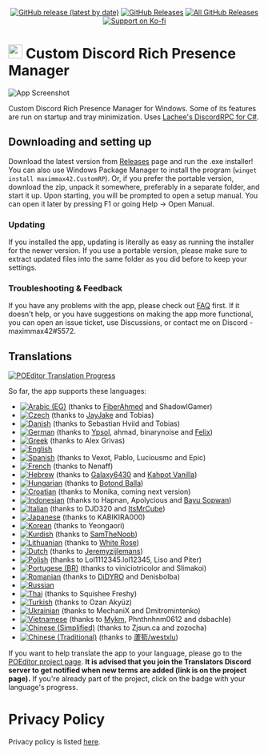 <p align=center>
  <a href="https://github.com/maximmax42/Discord-CustomRP/releases/latest"><img alt="GitHub release (latest by date)" src="https://img.shields.io/github/v/tag/maximmax42/Discord-CustomRP?color=19e2e2&label=latest&logo=github"></a>
  <a href="https://github.com/maximmax42/Discord-CustomRP/releases/latest"><img alt="GitHub Releases" src="https://img.shields.io/github/downloads/maximmax42/Discord-CustomRP/latest/total?color=19e2e2&label=downloads&logo=github"></a>
  <a href="https://github.com/maximmax42/Discord-CustomRP/releases"><img alt="All GitHub Releases" src="https://img.shields.io/github/downloads/maximmax42/Discord-CustomRP/total?color=19e2e2&label=total%20downloads&logo=github"></a>
  <br>
  <a href="https://ko-fi.com/maximmax42"><img alt="Support on Ko-fi" src="https://img.shields.io/badge/support%20on-ko--fi-19e2e2?logo=ko-fi"></a>
</p>

# <img src=https://www.customrp.xyz/assets/logo.png style="height:1em;"/> Custom Discord Rich Presence Manager
![App Screenshot](https://www.customrp.xyz/assets/screenshot.png)

Custom Discord Rich Presence Manager for Windows. Some of its features are run on startup and tray minimization. Uses [Lachee's DiscordRPC for C#](https://github.com/Lachee/discord-rpc-csharp).

## Downloading and setting up
Download the latest version from [Releases](https://github.com/maximmax42/Discord-CustomRP/releases) page and run the .exe installer! You can also use Windows Package Manager to install the program (`winget install maximmax42.CustomRP`). Or, if you prefer the portable version, download the zip, unpack it somewhere, preferably in a separate folder, and start it up. Upon starting, you will be prompted to open a setup manual. You can open it later by pressing F1 or going Help -> Open Manual.
### Updating
If you installed the app, updating is literally as easy as running the installer for the newer version. If you use a portable version, please make sure to extract updated files into the same folder as you did before to keep your settings.
### Troubleshooting & Feedback
If you have any problems with the app, please check out [FAQ](https://github.com/maximmax42/Discord-CustomRP/wiki/FAQ) first. If it doesn't help, or you have suggestions on making the app more functional, you can open an issue ticket, use Discussions, or contact me on Discord - maximmax42#5572.

## Translations

<a href="https://poeditor.com/join/project?hash=2jq0i7ANr1"><img alt="POEditor Translation Progress" src="https://img.shields.io/endpoint?url=https%3A%2F%2Fwww.customrp.xyz%2Fpoeditor%2Fall.json"></a>

So far, the app supports these languages:
* <a href="https://poeditor.com/projects/po_edit?id_language=233&per_page=100&id=409229"><img alt="Arabic (EG)" src="https://img.shields.io/endpoint?url=https%3A%2F%2Fwww.customrp.xyz%2Fpoeditor%2Far-eg.json"></a> (thanks to [FiberAhmed](https://github.com/FiberAhmed) and ShadowlGamer)
* <a href="https://poeditor.com/projects/po_edit?id_language=38&per_page=100&id=409229"><img alt="Czech" src="https://img.shields.io/endpoint?url=https%3A%2F%2Fwww.customrp.xyz%2Fpoeditor%2Fcs.json"></a> (thanks to [JayJake](https://jayjake.eu/) and Tobias)
* <a href="https://poeditor.com/projects/po_edit?id_language=39&per_page=100&id=409229"><img alt="Danish" src="https://img.shields.io/endpoint?url=https%3A%2F%2Fwww.customrp.xyz%2Fpoeditor%2Fda.json"></a> (thanks to Sebastian Hviid and Tobias)
* <a href="https://poeditor.com/projects/po_edit?id_language=55&per_page=100&id=409229"><img alt="German" src="https://img.shields.io/endpoint?url=https%3A%2F%2Fwww.customrp.xyz%2Fpoeditor%2Fde.json"></a> (thanks to [Ypsol](https://www.youtube.com/channel/UCxGqMDnXnEyVt4yugLeBpgA), ahmad, binarynoise and [Felix](https://github.com/fbrettnich))
* <a href="https://poeditor.com/projects/po_edit?id_language=56&per_page=100&id=409229"><img alt="Greek" src="https://img.shields.io/endpoint?url=https%3A%2F%2Fwww.customrp.xyz%2Fpoeditor%2Fel.json"></a> (thanks to Alex Grivas)
* <a href="https://poeditor.com/projects/po_edit?id_language=43&per_page=100&id=409229"><img alt="English" src="https://img.shields.io/endpoint?url=https%3A%2F%2Fwww.customrp.xyz%2Fpoeditor%2Fen.json"></a>
* <a href="https://poeditor.com/projects/po_edit?id_language=152&per_page=100&id=409229"><img alt="Spanish" src="https://img.shields.io/endpoint?url=https%3A%2F%2Fwww.customrp.xyz%2Fpoeditor%2Fes.json"></a> (thanks to Vexot, Pablo, Luciousmc and Epic)
* <a href="https://poeditor.com/projects/po_edit?id_language=50&per_page=100&id=409229"><img alt="French" src="https://img.shields.io/endpoint?url=https%3A%2F%2Fwww.customrp.xyz%2Fpoeditor%2Ffr.json"></a> (thanks to Nenaff)
* <a href="https://poeditor.com/projects/po_edit?id_language=61&per_page=100&id=409229"><img alt="Hebrew" src="https://img.shields.io/endpoint?url=https%3A%2F%2Fwww.customrp.xyz%2Fpoeditor%2Fhe.json"></a> (thanks to [Galaxy6430](https://www.youtube.com/channel/UC_cnrLEXfwsZoQxEsM95HXg) and [Kahpot Vanilla](https://linktr.ee/KahpotVanilla))
* <a href="https://poeditor.com/projects/po_edit?id_language=65&per_page=100&id=409229"><img alt="Hungarian" src="https://img.shields.io/endpoint?url=https%3A%2F%2Fwww.customrp.xyz%2Fpoeditor%2Fhu.json"></a> (thanks to [Botond Balla](https://github.com/BallaBotond))
* <a href="https://poeditor.com/projects/po_edit?id_language=37&per_page=100&id=409229"><img alt="Croatian" src="https://img.shields.io/endpoint?url=https%3A%2F%2Fwww.customrp.xyz%2Fpoeditor%2Fhr.json"></a> (thanks to Monika, coming next version)
* <a href="https://poeditor.com/projects/po_edit?id_language=69&per_page=100&id=409229"><img alt="Indonesian" src="https://img.shields.io/endpoint?url=https%3A%2F%2Fwww.customrp.xyz%2Fpoeditor%2Fid.json"></a> (thanks to Hapnan, Apolycious and [Bayu Sopwan](https://bayusopwan.github.io))
* <a href="https://poeditor.com/projects/po_edit?id_language=75&per_page=100&id=409229"><img alt="Italian" src="https://img.shields.io/endpoint?url=https%3A%2F%2Fwww.customrp.xyz%2Fpoeditor%2Fit.json"></a> (thanks to DJD320 and [ItsMrCube](https://mrcube.live/))
* <a href="https://poeditor.com/projects/po_edit?id_language=76&per_page=100&id=409229"><img alt="Japanese" src="https://img.shields.io/endpoint?url=https%3A%2F%2Fwww.customrp.xyz%2Fpoeditor%2Fja.json"></a> (thanks to KABIKIRA000)
* <a href="https://poeditor.com/projects/po_edit?id_language=88&per_page=100&id=409229"><img alt="Korean" src="https://img.shields.io/endpoint?url=https%3A%2F%2Fwww.customrp.xyz%2Fpoeditor%2Fko.json"></a> (thanks to Yeongaori)
* <a href="https://poeditor.com/projects/po_edit?id_language=90&per_page=100&id=409229"><img alt="Kurdish" src="https://img.shields.io/endpoint?url=https%3A%2F%2Fwww.customrp.xyz%2Fpoeditor%2Fku.json"></a> (thanks to [SamTheNoob](https://discord.gg/stn69))
* <a href="https://poeditor.com/projects/po_edit?id_language=96&per_page=100&id=409229"><img alt="Lithuanian" src="https://img.shields.io/endpoint?url=https%3A%2F%2Fwww.customrp.xyz%2Fpoeditor%2Flt.json"></a> (thanks to [White Rose](https://www.twitch.tv/psychonaut303))
* <a href="https://poeditor.com/projects/po_edit?id_language=41&per_page=100&id=409229"><img alt="Dutch" src="https://img.shields.io/endpoint?url=https%3A%2F%2Fwww.customrp.xyz%2Fpoeditor%2Fnl.json"></a> (thanks to [Jeremyzijlemans](https://sionhub.co.uk/))
* <a href="https://poeditor.com/projects/po_edit?id_language=127&per_page=100&id=409229"><img alt="Polish" src="https://img.shields.io/endpoint?url=https%3A%2F%2Fwww.customrp.xyz%2Fpoeditor%2Fpl.json"></a> (thanks to Lol1112345.lol12345, Liso and Piter)
* <a href="https://poeditor.com/projects/po_edit?id_language=190&per_page=100&id=409229"><img alt="Portugese (BR)" src="https://img.shields.io/endpoint?url=https%3A%2F%2Fwww.customrp.xyz%2Fpoeditor%2Fpt-br.json"></a> (thanks to viniciotricolor and Slimakoi)
* <a href="https://poeditor.com/projects/po_edit?id_language=131&per_page=100&id=409229"><img alt="Romanian" src="https://img.shields.io/endpoint?url=https%3A%2F%2Fwww.customrp.xyz%2Fpoeditor%2Fro.json"></a> (thanks to [DiDYRO](https://www.youtube.com/channel/UCjij9nYlEyPl5aVYnJkvx2w) and Denisbolba)
* <a href="https://poeditor.com/projects/po_edit?id_language=134&per_page=100&id=409229"><img alt="Russian" src="https://img.shields.io/endpoint?url=https%3A%2F%2Fwww.customrp.xyz%2Fpoeditor%2Fru.json"></a>
* <a href="https://poeditor.com/projects/po_edit?id_language=163&per_page=100&id=409229"><img alt="Thai" src="https://img.shields.io/endpoint?url=https%3A%2F%2Fwww.customrp.xyz%2Fpoeditor%2Fth.json"></a> (thanks to Squishee Freshy)
* <a href="https://poeditor.com/projects/po_edit?id_language=169&per_page=100&id=409229"><img alt="Turkish" src="https://img.shields.io/endpoint?url=https%3A%2F%2Fwww.customrp.xyz%2Fpoeditor%2Ftr.json"></a> (thanks to Ozan Akyüz)
* <a href="https://poeditor.com/projects/po_edit?id_language=173&per_page=100&id=409229"><img alt="Ukrainian" src="https://img.shields.io/endpoint?url=https%3A%2F%2Fwww.customrp.xyz%2Fpoeditor%2Fuk.json"></a> (thanks to MechaniX and Dmitromintenko)
* <a href="https://poeditor.com/projects/po_edit?id_language=177&per_page=100&id=409229"><img alt="Vietnamese" src="https://img.shields.io/endpoint?url=https%3A%2F%2Fwww.customrp.xyz%2Fpoeditor%2Fvi.json"></a> (thanks to [Mykm](https://github.com/yumiruuwu), Phnthnhnm0612 and dsbachle)
* <a href="https://poeditor.com/projects/po_edit?id_language=274&per_page=100&id=409229"><img alt="Chinese (Simplified)" src="https://img.shields.io/endpoint?url=https%3A%2F%2Fwww.customrp.xyz%2Fpoeditor%2Fzh-Hans.json"></a> (thanks to Zjsun.ca and zozocha)
* <a href="https://poeditor.com/projects/po_edit?id_language=275&per_page=100&id=409229"><img alt="Chinese (Traditional)" src="https://img.shields.io/endpoint?url=https%3A%2F%2Fwww.customrp.xyz%2Fpoeditor%2Fzh-Hant.json"></a> (thanks to [蘆筍/westxlu](https://linktr.ee/westxlu))

If you want to help translate the app to your language, please go to the [POEditor project page](https://poeditor.com/join/project?hash=2jq0i7ANr1). **It is advised that you join the Translators Discord server to get notified when new terms are added (link is on the project page).** If you're already part of the project, click on the badge with your language's progress.

# Privacy Policy
Privacy policy is listed [here](https://github.com/maximmax42/Discord-CustomRP/blob/master/PRIVACY.md).

